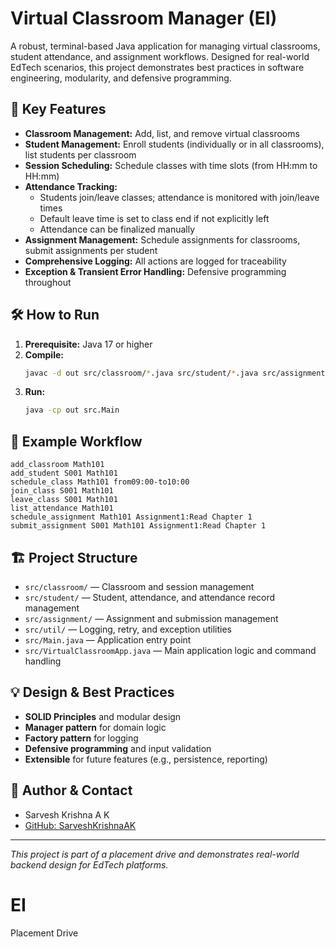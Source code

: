 # Virtual Classroom Manager (EI)

A robust, terminal-based Java application for managing virtual classrooms, student attendance, and assignment workflows. Designed for real-world EdTech scenarios, this project demonstrates best practices in software engineering, modularity, and defensive programming.

## 🚀 Key Features
- **Classroom Management:** Add, list, and remove virtual classrooms
- **Student Management:** Enroll students (individually or in all classrooms), list students per classroom
- **Session Scheduling:** Schedule classes with time slots (from HH:mm to HH:mm)
- **Attendance Tracking:**
  - Students join/leave classes; attendance is monitored with join/leave times
  - Default leave time is set to class end if not explicitly left
  - Attendance can be finalized manually
- **Assignment Management:** Schedule assignments for classrooms, submit assignments per student
- **Comprehensive Logging:** All actions are logged for traceability
- **Exception & Transient Error Handling:** Defensive programming throughout

## 🛠️ How to Run
1. **Prerequisite:** Java 17 or higher
2. **Compile:**
   ```sh
   javac -d out src/classroom/*.java src/student/*.java src/assignment/*.java src/util/*.java src/*.java
   ```
3. **Run:**
   ```sh
   java -cp out src.Main
   ```

## 📝 Example Workflow
```
add_classroom Math101
add_student S001 Math101
schedule_class Math101 from09:00-to10:00
join_class S001 Math101
leave_class S001 Math101
list_attendance Math101
schedule_assignment Math101 Assignment1:Read Chapter 1
submit_assignment S001 Math101 Assignment1:Read Chapter 1
```

## 🏗️ Project Structure
- `src/classroom/` — Classroom and session management
- `src/student/` — Student, attendance, and attendance record management
- `src/assignment/` — Assignment and submission management
- `src/util/` — Logging, retry, and exception utilities
- `src/Main.java` — Application entry point
- `src/VirtualClassroomApp.java` — Main application logic and command handling

## 💡 Design & Best Practices
- **SOLID Principles** and modular design
- **Manager pattern** for domain logic
- **Factory pattern** for logging
- **Defensive programming** and input validation
- **Extensible** for future features (e.g., persistence, reporting)

## 👤 Author & Contact
- Sarvesh Krishna A K
- [GitHub: SarveshKrishnaAK](https://github.com/SarveshKrishnaAK)

---

*This project is part of a placement drive and demonstrates real-world backend design for EdTech platforms.*
# EI
Placement Drive
